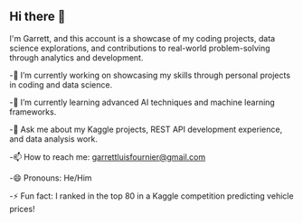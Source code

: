 ## Hi there 👋

I'm Garrett, and this account is a showcase of my coding projects, data science explorations, and contributions to real-world problem-solving through analytics and development. 

-🔭 I’m currently working on showcasing my skills through personal projects in coding and data science.

-🌱 I’m currently learning advanced AI techniques and machine learning frameworks.

-💬 Ask me about my Kaggle projects, REST API development experience, and data analysis work.

-📫 How to reach me: garrettluisfournier@gmail.com

-😄 Pronouns: He/Him

-⚡ Fun fact: I ranked in the top 80 in a Kaggle competition predicting vehicle prices!

<!--
**VeryGary/VeryGary** is a ✨ _special_ ✨ repository because its `README.md` (this file) appears on your GitHub profile.

Here are some ideas to get you started:

- 🔭 I’m currently working on ...
- 🌱 I’m currently learning ...
- 👯 I’m looking to collaborate on ...
- 🤔 I’m looking for help with ...
- 💬 Ask me about ...
- 📫 How to reach me: ...
- 😄 Pronouns: ...
- ⚡ Fun fact: ...
-->
